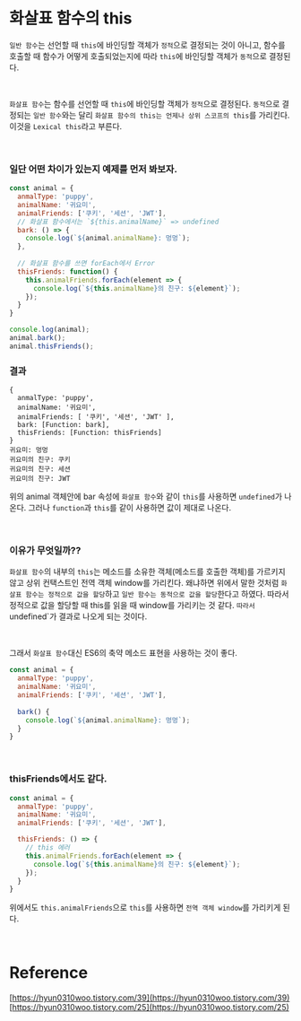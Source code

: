 # 화살표 함수의 this

`일반 함수`는 선언할 때 `this`에 바인딩할 객체가 `정적`으로 결정되는 것이 아니고, 함수를 호출할 때 함수가 어떻게 호출되었는지에 따라 `this`에 바인딩할 객체가 `동적`으로 결정된다.

<br>

`화살표 함수`는 함수를 선언할 때 `this`에 바인딩할 객체가 `정적`으로 결정된다. `동적`으로 결정되는 `일반 함수`와는 달리 `화살표 함수의 this는 언제나 상위 스코프의 this`를 가리킨다. 이것을 `Lexical this`라고 부른다.


<br>

### 일단 어떤 차이가 있는지 예제를 먼저 봐보자.

```javascript
const animal = {
  anmalType: 'puppy',
  animalName: '귀요미',
  animalFriends: ['쿠키', '세션', 'JWT'],
  // 화살표 함수에서는 `${this.animalName}` => undefined 
  bark: () => {
    console.log(`${animal.animalName}: 멍멍`);
  },
  
  // 화살표 함수를 쓰면 forEach에서 Error 
  thisFriends: function() {
    this.animalFriends.forEach(element => {
      console.log(`${this.animalName}의 친구: ${element}`);
    });
  }
}

console.log(animal);
animal.bark();
animal.thisFriends();
```

### 결과

```
{
  anmalType: 'puppy',
  animalName: '귀요미',
  animalFriends: [ '쿠키', '세션', 'JWT' ],
  bark: [Function: bark],
  thisFriends: [Function: thisFriends]
}
귀요미: 멍멍
귀요미의 친구: 쿠키
귀요미의 친구: 세션
귀요미의 친구: JWT
```

위의 animal 객체안에 bar 속성에 `화살표 함수`와 같이 `this`를 사용하면 `undefined`가 나온다. 그러나 `function`과 
`this`를 같이 사용하면 값이 제대로 나온다.

<br>

### 이유가 무엇일까??

`화살표 함수`의 내부의 `this`는 메소드를 소유한 객체(메소드를 호출한 객체)를 가르키지 않고 상위 컨택스트인 전역 객체 window를 가리킨다. 왜냐하면 위에서 말한 것처럼 `화살표 함수는 정적으로 값을 할당`하고 `일반 함수는 동적으로 값을 할당`한다고 하였다. 따라서 정적으로 값을 할당할 때 this를 읽을 때 window를 가리키는 것 같다. `따라서 `undefined`가 결과로 나오게 되는 것이다. 

<br>

그래서 `화살표 함수`대신 ES6의 축약 메소드 표현을 사용하는 것이 좋다.

```javascript
const animal = {
  anmalType: 'puppy',
  animalName: '귀요미',
  animalFriends: ['쿠키', '세션', 'JWT'],
  
  bark() {
    console.log(`${animal.animalName}: 멍멍`);
  }
}
```

<br>

### thisFriends에서도 같다.

```javascript
const animal = {
  anmalType: 'puppy',
  animalName: '귀요미',
  animalFriends: ['쿠키', '세션', 'JWT'],

  thisFriends: () => {
    // this 에러 
    this.animalFriends.forEach(element => {
      console.log(`${this.animalName}의 친구: ${element}`);
    });
  }
}
```

위에서도 `this.animalFriends`으로 `this`를 사용하면 `전역 객체 window`를 가리키게 된다.


<br>

# Reference

[https://hyun0310woo.tistory.com/39](https://hyun0310woo.tistory.com/39) <br>
[https://hyun0310woo.tistory.com/25](https://hyun0310woo.tistory.com/25)
